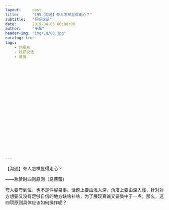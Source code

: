 ```yaml
---
layout:     post
title:      "195【沟通】夸人怎样显得走心？"
subtitle:   "好好说话"
date:       2019-04-05 00:00:00
author:     "于磊"
header-img: "img/EQ/03.jpg"
catalog: true
tags:
    - 刘京京
    - 好好说话
    - 说服






















---
```


【沟通】夸人怎样显得走心？

——称赞时四则原则（马薇薇）



夸人要夸到位，也不是件容易事。话题上要由浅入深，角度上要由深入浅，针对对方想要又没有足够自信的地方缺啥补啥，为了展现真诚又要集中于一点。那么，这四项原则具体应该如何操作呢？